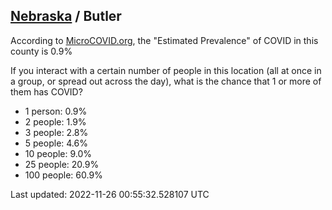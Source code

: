 
## [Nebraska](/united-states/nebraska) / Butler

According to [MicroCOVID.org](http://microcovid.org),
the "Estimated Prevalence" of COVID in this county is 0.9%

If you interact with a certain number of people in this location
(all at once in a group, or spread out across the day), what is the chance that
1 or more of them has COVID?

- 1 person: 0.9%
- 2 people: 1.9%
- 3 people: 2.8%
- 5 people: 4.6%
- 10 people: 9.0%
- 25 people: 20.9%
- 100 people: 60.9%

Last updated: 2022-11-26 00:55:32.528107 UTC
